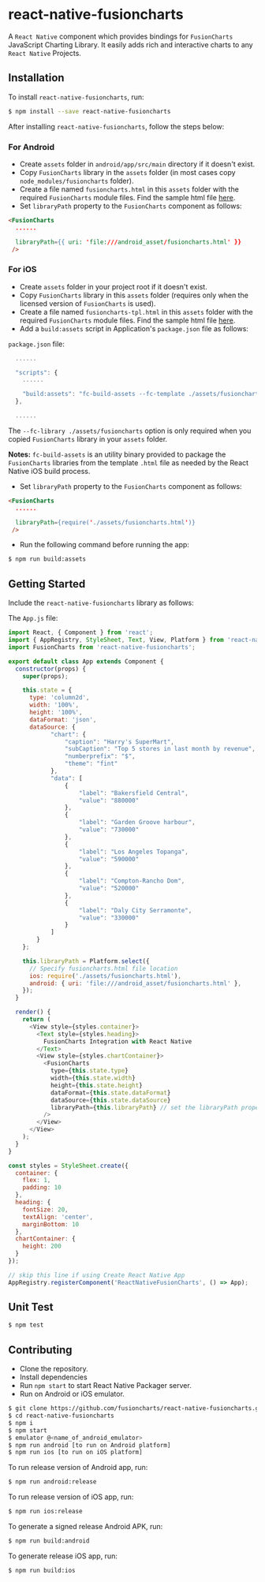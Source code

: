 
# react-native-fusioncharts

A `React Native` component which provides bindings for `FusionCharts` JavaScript Charting Library. It easily adds rich and interactive charts to any `React Native` Projects.

## Installation

To install `react-native-fusioncharts`, run:

```bash
$ npm install --save react-native-fusioncharts
```

After installing `react-native-fusioncharts`, follow the steps below:

### For Android

* Create `assets` folder in `android/app/src/main` directory if it doesn't exist.
* Copy `FusionCharts` library in the `assets` folder (in most cases copy `node_modules/fusioncharts` folder).
* Create a file named `fusioncharts.html` in this `assets` folder with the required `FusionCharts` module files. Find the sample html file [here](https://github.com/fusioncharts/react-native-fusioncharts/blob/master/templates/fuioncharts-tpl-android.html).
* Set `libraryPath` property to the `FusionCharts` component as follows:

```html
<FusionCharts
  ......

  libraryPath={{ uri: 'file:///android_asset/fusioncharts.html' }}
 />
```

### For iOS

* Create `assets` folder in your project root if it doesn't exist.
* Copy `FusionCharts` library in this `assets` folder (requires only when the licensed version of `FusionCharts` is used).
* Create a file named `fusioncharts-tpl.html` in this `assets` folder with the required `FusionCharts` module files. Find the sample html file [here](https://github.com/fusioncharts/react-native-fusioncharts/blob/master/templates/fuioncharts-tpl-ios.html).
* Add a `build:assets` script in Application's `package.json` file as follows:

`package.json` file:

```javascript
  ......

  "scripts": {
    ......

    "build:assets": "fc-build-assets --fc-template ./assets/fusioncharts-tpl.html --fc-library ./assets/fusioncharts"
  },

  ......
```

The `--fc-library ./assets/fusioncharts` option is only required when you copied `FusionCharts` library in your `assets` folder.

**Notes:** `fc-build-assets` is an utility binary provided to package the `FusionCharts` libraries from the template `.html` file as needed by the React Native iOS build process.

* Set `libraryPath` property to the `FusionCharts` component as follows:

```html
<FusionCharts
  ......

  libraryPath={require('./assets/fusioncharts.html')}
 />
```

* Run the following command before running the app:

```bash
$ npm run build:assets
```

## Getting Started

Include the `react-native-fusioncharts` library as follows:

The `App.js` file:

```javascript
import React, { Component } from 'react';
import { AppRegistry, StyleSheet, Text, View, Platform } from 'react-native';
import FusionCharts from 'react-native-fusioncharts';

export default class App extends Component {
  constructor(props) {
    super(props);

    this.state = {
      type: 'column2d',
      width: '100%',
      height: '100%',
      dataFormat: 'json',
      dataSource: {
            "chart": {
                "caption": "Harry's SuperMart",
                "subCaption": "Top 5 stores in last month by revenue",
                "numberprefix": "$",
                "theme": "fint"
            },
            "data": [
                {
                    "label": "Bakersfield Central",
                    "value": "880000"
                },
                {
                    "label": "Garden Groove harbour",
                    "value": "730000"
                },
                {
                    "label": "Los Angeles Topanga",
                    "value": "590000"
                },
                {
                    "label": "Compton-Rancho Dom",
                    "value": "520000"
                },
                {
                    "label": "Daly City Serramonte",
                    "value": "330000"
                }
            ]
        }
    };

    this.libraryPath = Platform.select({
      // Specify fusioncharts.html file location
      ios: require('./assets/fusioncharts.html'),
      android: { uri: 'file:///android_asset/fusioncharts.html' },
    });
  }

  render() {
    return (
      <View style={styles.container}>
        <Text style={styles.heading}>
          FusionCharts Integration with React Native
        </Text>
        <View style={styles.chartContainer}>
          <FusionCharts
            type={this.state.type}
            width={this.state.width}
            height={this.state.height}
            dataFormat={this.state.dataFormat}
            dataSource={this.state.dataSource}
            libraryPath={this.libraryPath} // set the libraryPath property
          />
        </View>
      </View>
    );
  }
}

const styles = StyleSheet.create({
  container: {
    flex: 1,
    padding: 10
  },
  heading: {
    fontSize: 20,
    textAlign: 'center',
    marginBottom: 10
  },
  chartContainer: {
    height: 200
  }
});

// skip this line if using Create React Native App
AppRegistry.registerComponent('ReactNativeFusionCharts', () => App);
```

## Unit Test

```sh
$ npm test
```

## Contributing

* Clone the repository.
* Install dependencies
* Run `npm start` to start React Native Packager server.
* Run on Android or iOS emulator.

```sh
$ git clone https://github.com/fusioncharts/react-native-fusioncharts.git
$ cd react-native-fusioncharts
$ npm i
$ npm start
$ emulator @<name_of_android_emulator>
$ npm run android [to run on Android platform]
$ npm run ios [to run on iOS platform]
```

To run release version of Android app, run:
```sh
$ npm run android:release
```

To run release version of iOS app, run:
```sh
$ npm run ios:release
```

To generate a signed release Android APK, run:
```sh
$ npm run build:android
```

To generate release iOS app, run:
```sh
$ npm run build:ios
```

